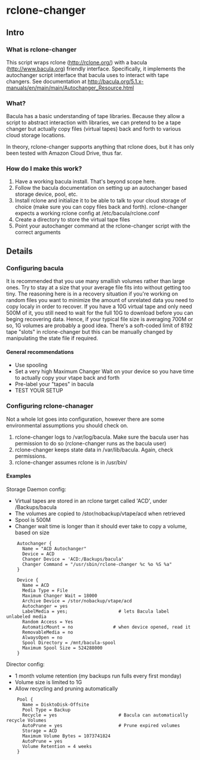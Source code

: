 # rclone-changer

## Intro

### What is rclone-changer

This script wraps rclone (http://rclone.org/) with a bacula (http://www.bacula.org) friendly
interface.  Specifically, it implements the autochanger script interface that bacula uses
to interact with tape changers.  See documentation at http://bacula.org/5.1.x-manuals/en/main/main/Autochanger_Resource.html

### What?

Bacula has a basic understanding of tape libraries.  Because they allow a script to abstract interaction with libraries, we 
can pretend to be a tape changer but actually copy files (virtual tapes) back and forth to various cloud storage locations.

In theory, rclone-changer supports anything that rclone does, but it has only been tested with Amazon Cloud Drive, thus far.

### How do I make this work?


1. Have a working bacula install.  That's beyond scope here.
1. Follow the bacula documentation on setting up an autochanger based storage
    device, pool, etc.
1. Install rclone and initialize it to be able to talk to your cloud storage
    of choice (make sure you can copy files back and forth).  rclone-changer
    expects a working rclone config at /etc/bacula/rclone.conf
1. Create a directory to store the virtual tape files 
1. Point your autochanger command at the rclone-changer script with the correct
    arguments

## Details

### Configuring bacula

It is recommended that you use many smallish volumes rather than large ones.  Try to stay at a size that your average file
fits into without getting too tiny.  The reasoning here is in a recovery situation if you're working on random files you 
want to minimize the amount of unrelated data you need to copy localy in order to recover.  If you have a 10G virtual tape
and only need 500M of it, you still need to wait for the full 10G to download before you can beging recovering data.  Hence,
if your typical file size is averaging 700M or so, 1G volumes are probably a good idea.  There's a soft-coded limit of 8192
tape "slots" in rclone-changer but this can be manually changed by manipulating the state file if required.

#### General recommendations

* Use spooling
* Set a very high Maximum Changer Wait on your device so you have time to actually copy your vtape back and forth
* Pre-label your "tapes" in bacula
* TEST YOUR SETUP

### Configuring rclone-chanager

Not a whole lot goes into configuration, however there are some environmental assumptions you should check on.


1. rclone-changer logs to /var/log/bacula.  Make sure the bacula user has permission to do so (rclone-changer runs as the bacula user)
1. rclone-changer keeps state data in /var/lib/bacula.  Again, check permissions.
1. rclone-changer assumes rclone is in /usr/bin/

#### Examples

Storage Daemon config:

* Virtual tapes are stored in an rclone target called 'ACD', under /Backups/bacula
* The volumes are copied to /stor/nobackup/vtape/acd when retrieved
* Spool is 500M
* Changer wait time is longer than it should ever take to copy a volume, based on size


```
    Autochanger {
      Name = "ACD Autochanger"
      Device = ACD
      Changer Device = 'ACD:/Backups/bacula'
      Changer Command = "/usr/sbin/rclone-changer %c %o %S %a"
    }

    Device {
      Name = ACD
      Media Type = File
      Maximum Changer Wait = 18000
      Archive Device = /stor/nobackup/vtape/acd
      Autochanger = yes
      LabelMedia = yes;                   # lets Bacula label unlabeled media
      Random Access = Yes
      AutomaticMount = no               # when device opened, read it
      RemovableMedia = no
      AlwaysOpen = no
      Spool Directory = /mnt/bacula-spool
      Maximum Spool Size = 524288000
    }
```

Director config:

* 1 month volume retention (my backups run fulls every first monday)
* Volume size is limited to 1G
* Allow recycling and pruning automatically
    
```
    Pool {
      Name = DisktoDisk-Offsite
      Pool Type = Backup
      Recycle = yes                       # Bacula can automatically recycle Volumes
      AutoPrune = yes                     # Prune expired volumes
      Storage = ACD
      Maximum Volume Bytes = 1073741824
      AutoPrune = yes
      Volume Retention = 4 weeks
    }
```
